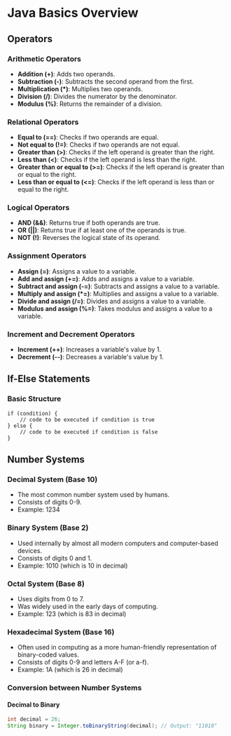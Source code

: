 # Java Basics Overview

## Operators

### Arithmetic Operators
- **Addition (+)**: Adds two operands.
- **Subtraction (-)**: Subtracts the second operand from the first.
- **Multiplication (*)**: Multiplies two operands.
- **Division (/)**: Divides the numerator by the denominator.
- **Modulus (%)**: Returns the remainder of a division.

### Relational Operators
- **Equal to (==)**: Checks if two operands are equal.
- **Not equal to (!=)**: Checks if two operands are not equal.
- **Greater than (>)**: Checks if the left operand is greater than the right.
- **Less than (<)**: Checks if the left operand is less than the right.
- **Greater than or equal to (>=)**: Checks if the left operand is greater than or equal to the right.
- **Less than or equal to (<=)**: Checks if the left operand is less than or equal to the right.

### Logical Operators
- **AND (&&)**: Returns true if both operands are true.
- **OR (||)**: Returns true if at least one of the operands is true.
- **NOT (!)**: Reverses the logical state of its operand.

### Assignment Operators
- **Assign (=)**: Assigns a value to a variable.
- **Add and assign (+=)**: Adds and assigns a value to a variable.
- **Subtract and assign (-=)**: Subtracts and assigns a value to a variable.
- **Multiply and assign (*=)**: Multiplies and assigns a value to a variable.
- **Divide and assign (/=)**: Divides and assigns a value to a variable.
- **Modulus and assign (%=)**: Takes modulus and assigns a value to a variable.

### Increment and Decrement Operators
- **Increment (++)**: Increases a variable's value by 1.
- **Decrement (--)**: Decreases a variable's value by 1.

## If-Else Statements

### Basic Structure
```
if (condition) {
    // code to be executed if condition is true
} else {
    // code to be executed if condition is false
}
```

## Number Systems

### Decimal System (Base 10)
- The most common number system used by humans.
- Consists of digits 0-9.
- Example: 1234

### Binary System (Base 2)
- Used internally by almost all modern computers and computer-based devices.
- Consists of digits 0 and 1.
- Example: 1010 (which is 10 in decimal)

### Octal System (Base 8)
- Uses digits from 0 to 7.
- Was widely used in the early days of computing.
- Example: 123 (which is 83 in decimal)

### Hexadecimal System (Base 16)
- Often used in computing as a more human-friendly representation of binary-coded values.
- Consists of digits 0-9 and letters A-F (or a-f).
- Example: 1A (which is 26 in decimal)

### Conversion between Number Systems

#### Decimal to Binary
```java
int decimal = 26;
String binary = Integer.toBinaryString(decimal); // Output: "11010"
